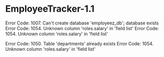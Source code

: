 # EmployeeTracker-1.1

Error Code: 1007. Can't create database 'employeez_db'; database exists
Error Code: 1054. Unknown column 'roles.salary' in 'field list'
Error Code: 1054. Unknown column 'roles.salary' in 'field list'

Error Code: 1050. Table 'departments' already exists
Error Code: 1054. Unknown column 'roles.salary' in 'field list'
